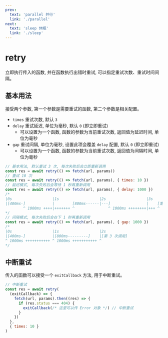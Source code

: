 ```yaml
---
prev:
  text: 'parallel 并行'
  link: './parallel'
next:
  text: 'sleep 休眠'
  link: './sleep'
---
```


# retry

立即执行传入的函数, 并在函数执行出错时重试, 可以指定重试次数、重试时间间隔。

## 基本用法

接受两个参数, 第一个参数是需要重试的函数, 第二个参数是相关配置。

- `times` 重试次数, 默认 `3`
- `delay` 重试延迟, 单位为毫秒, 默认 `0` (即立即重试)
  - 可以设置为一个函数, 函数的参数为当前重试次数, 返回值为延迟时间, 单位为毫秒
- `gap` 重试间隔, 单位为毫秒, 设置此项会覆盖 `delay` 配置, 默认 `0` (即立即重试)
  - 可以设置为一个函数, 函数的参数为当前重试次数, 返回值为间隔时间, 单位为毫秒

```js
// 基本用法, 默认重试 3 次, 每次失败后会立即重新调用
const res = await retry(() => fetch(url, params))
// 重试 10 次
const res = await retry(() => fetch(url, params), { times: 10 })
// 延迟模式, 每次失败后会等待 1 秒再重新调用
const res = await retry(() => fetch(url, params), { delay: 1000 })
/*
|0s                  |1s                  |2s                  |3s
|[400ms-]            |        [800ms------|---]                |    [第 3 次调用]
        ^ 1000ms ++++|+++++++ ^               ^ 1000ms ++++++++|+++ ^
*/
// 间隔模式, 每次失败后会在下 1 秒再重新调用
const res = await retry(() => fetch(url, params), { gap: 1000 })
/*
|0s                  |1s                  |2s
|[400ms-]            |[800ms---------]    |[第 3 次调用]
^ 1000ms +++++++++++ ^ 1000ms +++++++++++ ^
*/
```

## 中断重试

传入的函数可以接受一个 `exitCallback` 方法, 用于中断重试。

```js
// 中断重试
const res = await retry(
  (exitCallback) => {
    fetch(url, params).then((res) => {
      if (res.status === 404) {
        exitCallback(/* 这里可以传 Error 对象 */) // 中断重试
      }
    })
  },
  { times: 10 }
)
```
